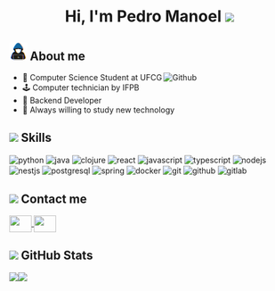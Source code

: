 <h1 align="center">
    <p> 
    Hi, I'm Pedro Manoel <img src = "https://raw.githubusercontent.com/MartinHeinz/MartinHeinz/master/wave.gif" width = 30px> 
    </p>
</h1>

## <img src="https://github.com/0xAbdulKhalid/0xAbdulKhalid/raw/main/assets/mdImages/about_me.gif" width=32px> About me

<img width="45%" align="right" alt="Github" src="https://devtechnosys.com/insights/wp-content/uploads/2022/09/PHP-Developers.gif" />

- 🔭 Computer Science Student at UFCG
- 🕹️ Computer technician by IFPB
- 🧩 Backend Developer
- 🌱 Always willing to study new technology

## <img src="https://media2.giphy.com/media/QssGEmpkyEOhBCb7e1/giphy.gif?cid=ecf05e47a0n3gi1bfqntqmob8g9aid1oyj2wr3ds3mg700bl&rid=giphy.gif" width=32px> Skills

<div style="display: inline_block">
  <img align="center" alt="python" height="30" width="40" src="https://cdn.jsdelivr.net/gh/devicons/devicon/icons/python/python-original.svg">
  <img align="center" alt="java" height="30" width="40" src="https://cdn.jsdelivr.net/gh/devicons/devicon/icons/java/java-original.svg" />
  <img align="center" alt="clojure" height="30" width="40" src="https://cdn.jsdelivr.net/gh/devicons/devicon/icons/clojure/clojure-original.svg" >
  <img align="center" alt="react" height="30" width="40" src="https://cdn.jsdelivr.net/gh/devicons/devicon/icons/react/react-original.svg">
  <img align="center" alt="javascript" height="30" width="40" src="https://cdn.jsdelivr.net/gh/devicons/devicon/icons/javascript/javascript-original.svg" >
  <img align="center" alt="typescript" height="30" width="40" src="https://cdn.jsdelivr.net/gh/devicons/devicon/icons/typescript/typescript-original.svg" >
  <img align="center" alt="nodejs" height="30" width="40" src="https://cdn.jsdelivr.net/gh/devicons/devicon/icons/nodejs/nodejs-original.svg" > 
  <img align="center" alt="nestjs" height="30" width="40" src="https://cdn.jsdelivr.net/gh/devicons/devicon/icons/nestjs/nestjs-plain.svg" >  
  <img align="center" alt="postgresql" height="30" width="40" src="https://cdn.jsdelivr.net/gh/devicons/devicon/icons/postgresql/postgresql-original.svg"/>
  <img align="center" alt="spring" height="30" width="40" src="https://cdn.jsdelivr.net/gh/devicons/devicon/icons/spring/spring-original.svg" >
  <img align="center" alt="docker" height="30" width="40" src="https://cdn.jsdelivr.net/gh/devicons/devicon/icons/docker/docker-original.svg" >
  <img align="center" alt="git" height="30" width="40" src="https://cdn.jsdelivr.net/gh/devicons/devicon/icons/git/git-original.svg" >
  <img align="center" alt="github" height="30" width="40" src="https://cdn.jsdelivr.net/gh/devicons/devicon/icons/github/github-original.svg" >
  <img align="center" alt="gitlab" height="30" width="40" src="https://cdn.jsdelivr.net/gh/devicons/devicon/icons/gitlab/gitlab-original.svg" >
</div>

## <img src='https://raw.githubusercontent.com/ShahriarShafin/ShahriarShafin/main/Assets/handshake.gif' width="32px"> Contact me

<div style="display: inline_block">
  <a href="https://www.linkedin.com/in/peter-manoel" target="_blank" rel="noopener noreferrer"> 
    <img align="center" height="30" width="40" src="https://cdn.jsdelivr.net/gh/devicons/devicon/icons/linkedin/linkedin-original.svg">
  </a>
  <a href='https://www.google.com/intl/pt/gmail/about' target="_blank" rel="noopener noreferrer">
    <img align="center" height="30" width="40" src="https://upload.wikimedia.org/wikipedia/commons/thumb/7/7e/Gmail_icon_%282020%29.svg/512px-Gmail_icon_%282020%29.svg.png">
  </a>
</div>

## <img src='https://media.giphy.com/media/iY8CRBdQXODJSCERIr/giphy.gif' width="35px"> GitHub Stats

<a href="https://github.com/pedro-manoel">
<img height="170em" src="https://github-readme-stats.vercel.app/api?username=pedro-manoel&show_icons=true&theme=tokyonight&include_all_commits=true&count_private=true"/><img height="170em" src="https://github-readme-stats.vercel.app/api/top-langs/?username=pedro-manoel&layout=compact&langs_count=16&theme=tokyonight"/>
